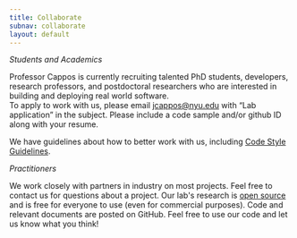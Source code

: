 ```yaml
---
title: Collaborate
subnav: collaborate
layout: default
---
```


*Students and Academics*

Professor Cappos is currently recruiting talented PhD students, developers, 
research professors, and postdoctoral researchers who are interested in 
building and deploying real world software.  
To apply to work with us, please email 
<a href="mailto:jcappos@nyu.edu">jcappos@nyu.edu</a> with “Lab application” in 
the subject.  Please include a code sample and/or github ID along with 
your resume.  

We have guidelines about how to better work with us, including
<a href="https://github.com/secure-systems-lab/code-style-guidelines">Code
Style Guidelines</a>.

*Practitioners*

We work closely with partners in industry on most projects.  Feel free to 
contact us for questions about a project.
Our lab's research is <a href="LICENSE.txt">open source</a> and is free for 
everyone to use (even for commercial purposes).  Code and relevant documents 
are posted on GitHub. Feel free to use our code and let us know what you think!
